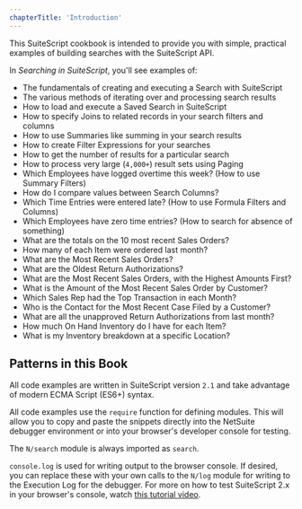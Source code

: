 ```yaml
---
chapterTitle: 'Introduction'
---
```


This SuiteScript cookbook is intended to provide you with simple, practical examples of building searches with the 
SuiteScript API.

In *Searching in SuiteScript*, you'll see examples of:

* The fundamentals of creating and executing a Search with SuiteScript
* The various methods of iterating over and processing search results
* How to load and execute a Saved Search in SuiteScript
* How to specify Joins to related records in your search filters and columns
* How to use Summaries like summing in your search results
* How to create Filter Expressions for your searches
* How to get the number of results for a particular search
* How to process very large (`4,000+`) result sets using Paging
* Which Employees have logged overtime this week? (How to use Summary Filters)  
* How do I compare values between Search Columns?
* Which Time Entries were entered late? (How to use Formula Filters and Columns)
* Which Employees have zero time entries? (How to search for absence of something)
* What are the totals on the 10 most recent Sales Orders? 
* How many of each Item were ordered last month?
* What are the Most Recent Sales Orders?
* What are the Oldest Return Authorizations?
* What are the Most Recent Sales Orders, with the Highest Amounts First?
* What is the Amount of the Most Recent Sales Order by Customer?
* Which Sales Rep had the Top Transaction in each Month?
* Who is the Contact for the Most Recent Case Filed by a Customer?
* What are all the unapproved Return Authorizations from last month?
* How much On Hand Inventory do I have for each Item?
* What is my Inventory breakdown at a specific Location?

## Patterns in this Book

All code examples are written in SuiteScript version `2.1` and take advantage of modern ECMA Script (ES6+) syntax.

All code examples use the `require` function for defining modules. This will allow you to copy and paste the
snippets directly into the NetSuite debugger environment or into your browser's developer console for testing.

The `N/search` module is always imported as `search`.

`console.log` is used for writing output to the browser console. If desired, you can replace these with your own calls
to the `N/log` module for writing to the Execution Log for the debugger. For more on how to test SuiteScript 2.x in 
your browser's console, watch [this tutorial video](https://www.youtube.com/watch?v=ZAN8clhKxIw&sub_confirmation=1).
